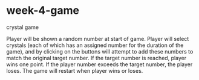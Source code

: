 # week-4-game
crystal game

Player will be shown a random number at start of game.
Player will select crystals (each of which has an assigned number for the duration of the game),
and by clicking on the buttons will attempt to add these numbers to match the original target number.
If the target number is reached, player wins one point.  If the player number exceeds the target number, 
the player loses.
The game will restart when player wins or loses.
